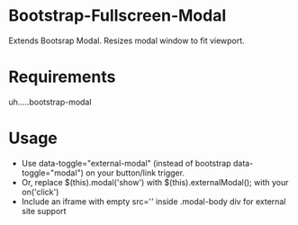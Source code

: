 Bootstrap-Fullscreen-Modal
==========================

Extends Bootsrap Modal. Resizes modal window to fit viewport.

Requirements
============
uh.....bootstrap-modal

Usage
=====

* Use data-toggle="external-modal" (instead of bootstrap data-toggle="modal") on your button/link trigger.
* Or, replace $(this).modal('show') with $(this).externalModal(); with your on('click')
* Include an iframe with empty src='' inside .modal-body div for external site support